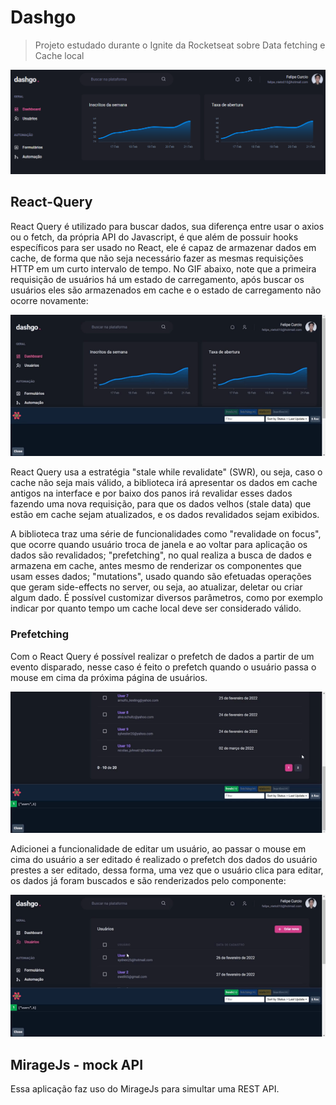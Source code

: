 # Dashgo

> Projeto estudado durante o Ignite da Rocketseat sobre Data fetching e Cache local

<img src=".github/dashgo.png" width="750px">

## React-Query

React Query é utilizado para buscar dados, sua diferença entre usar o axios ou o fetch, da própria API do Javascript, é que além de possuir hooks específicos para ser usado no React, ele é capaz de armazenar dados em cache, de forma que não seja necessário fazer as mesmas requisições HTTP em um curto intervalo de tempo. No GIF abaixo, note que a primeira requisição de usuários há um estado de carregamento, após buscar os usuários eles são armazenados em cache e o estado de carregamento não ocorre novamente:

<img src=".github/react-query-caching.gif" width="600px">

React Query usa a estratégia "stale while revalidate" (SWR), ou seja, caso o cache não seja mais válido, a biblioteca irá apresentar os dados em cache antigos na interface e por baixo dos panos irá revalidar esses dados fazendo uma nova requisição, para que os dados velhos (stale data) que estão em cache sejam atualizados, e os dados revalidados sejam exibidos.

A biblioteca traz uma série de funcionalidades como "revalidade on focus", que ocorre quando usuário troca de janela e ao voltar para aplicação os dados são revalidados; "prefetching", no qual realiza a busca de dados e armazena em cache, antes mesmo de renderizar os componentes que usam esses dados; "mutations", usado quando são efetuadas operações que geram side-effects no server, ou seja, ao atualizar, deletar ou criar algum dado. É possível customizar diversos parâmetros, como por exemplo indicar por quanto tempo um cache local deve ser considerado válido.

### Prefetching

Com o React Query é possível realizar o prefetch de dados a partir de um evento disparado, nesse caso é feito o prefetch quando o usuário passa o mouse em cima da próxima página de usuários.

<img src=".github/react-query-prefetch-users.gif" width="600px">

Adicionei a funcionalidade de editar um usuário, ao passar o mouse em cima do usuário a ser editado é realizado o prefetch dos dados do usuário prestes a ser editado, dessa forma, uma vez que o usuário clica para editar, os dados já foram buscados e são renderizados pelo componente:

<img src=".github/react-query-prefetch-user-to-edit.gif" width="600px">

## MirageJs - mock API

Essa aplicação faz uso do MirageJs para simultar uma REST API.
